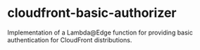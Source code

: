 # cloudfront-basic-authorizer
Implementation of a Lambda@Edge function for providing basic authentication for CloudFront distributions.
